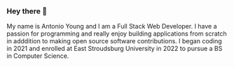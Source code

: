 ### Hey there 👋

<!--
**Gomurmamma/Gomurmamma** is a ✨ _special_ ✨ repository because its `README.md` (this file) appears on your GitHub profile.

Here are some ideas to get you started:

- 🔭 I’m currently working on ...
- 🌱 I’m currently learning ...
- 👯 I’m looking to collaborate on ...
- 🤔 I’m looking for help with ...
- 💬 Ask me about ...
- 📫 How to reach me: ...
- 😄 Pronouns: ...
- ⚡ Fun fact: ...
-->


My name is Antonio Young and I am a Full Stack Web Developer. I have a passion for programming and really enjoy building applications from scratch in adddition to making open source software contributions. I began coding in 2021 and enrolled at East Stroudsburg University in 2022 to pursue a BS in Computer Science.
